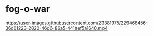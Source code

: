 # fog-o-war



https://user-images.githubusercontent.com/23381975/229468456-36d01223-2820-46d6-86a5-441aef5a1640.mp4

